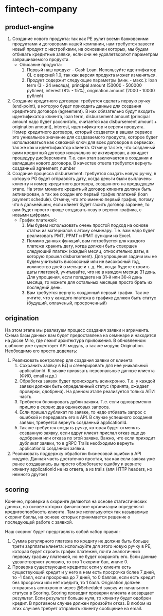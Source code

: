 # fintech-company
## product-engine
1. Создание нового продукта: так как PE рулит всеми банковскими продуктами и договорами нашей компании, нам требуется 
завести новый продукт с настройками, на основании которых, мы будем отбивать кредитные заявки, если они не 
удовлетворяют параметрам запрашиваемого продукта.
   * Описание продукта:
     1. Первый наш продукт - Cash Loan. Используйте идентифкатор CL c версией 1.0, так как версия продукта может 
     изменяться. 
     2. Продукт содержит следующие параметры (мин. - макс.): loan term (3 - 24 месяца), principal amount (50000 - 500000 
  рублей), interest (8% - 15%), origination amount (2000 - 10000 рублей)
2. Создание кредитного договора: требуется сделать первую ручку (end-point), в которую будет приходить данные для 
создания кредитного договора (agreement). В них обязательно будут входить идентификатор клиента, loan term, disbursement
amount (principal amount надо будет рассчитать, считается как disbursement amount + origination amount), interest, 
идентификатор и версия продукта. Номер кредитного договора, который создается в вашем сервисе это уникальное значение 
для создаваемого продукта, которое будет использоваться как сквозной ключ для всех договоров в сервисах, так же как и 
идентификатор клиента. Отмечу так же, что созданный вами кредитный договор изначально не активирован, а ожидает 
процедуру дисберсмента. Т.е. сам этап заключается в создании и валидации нового договора. В качестве ответа требуется 
вернуть созданный agreement_number
3. Создание процесса disbursement: требуется создать новую ручку, в которую PG будет отправлять дату, когда деньги были 
выплачены клиенту и номер кредитного договора, созданного на предыдущем этапе. На этом моменте кредитный договор клиента 
должен быть активирован, а так же создан его первый график платежей (loan payment schedule). Отмечу, что это именно 
первый график, потому что в дальнейшем, если клиент будет гасить договор заранее, то вам будет просто проще создавать 
новую версию графика, с новыми цифрами.
   * График платежей:
     1. Мы будем использовать очень простой подход на основе статьи из материалов к этому семинару. Т.е. вам надо будет 
     реализовать PMT, PPMT и IPMT функции из Excel.
     2. Помимо данных функций, вам потребуется для каждого платежа хранить дату, когда должен быть совершен следующий 
     платеж (каждый месяц, относительно даты, в которую прошел disbursement). Для упрощения задачи мы не будем учитывать 
     високосный или не високосный год, количество дней в месяце и т. д. Но, когда будете строить даты платежей, 
     учитывайте, что не в каждом месяце 31 день. Для упрощения, если попадаете на 31-й или 30-й день месяца, то можете 
     для остальных месяцев просто брать их последний день.
     3. Вам требуется вернуть созданный первый график. Так же учтите, что у каждого платежа в графике должен быть статус 
     (будущий, оплаченый, просроченный)

## origination
На этом этапе мы реализуем процесс создания заявки и агримента. Схема базы данных вам будет предоставлена на семинаре 
и находится на доске Miro, где лежит архитектура приложения. В обновленном шаблоне уже существует API модуль, 
а так же модуль Origination. Необходимо его просто доделать:

1. Реализовать контроллер для создания заявки от клиента
   1. Сохранить заявку в БД и сгенерировать для нее уникальный applicationId. К заявке привязать персональные данные 
   клиента (ФИО, email и др.)
   2. Обработка заявок будет происходить асинхронно. Т.е. у каждой заявки должен быть определенный статус (принята, 
   ожидает проверки, одобрена). На данном этапе реализуется только АПИ часть.
   3. Требуется блокировать дубли заявки. Т.е. если одновременно пришло в сервис два одинаковых запроса.
   4. Если пришел дубликат по заявке, то надо отбивать запрос с ошибкой и передавать его в API. В случае успешного 
   создания заявки, требуется вернуть созданный applicationId.
   5. Так же требуется создать ручку, которая будет отменять созданную заявку, если вдруг клиент прислал отказ еще до 
   одобрения или отказа по этой заявке. Важно, что если приходит дубликат заявки, то в gRPC Trails необходимо вернуть 
   applicationId созданной заявки.
2. Реализовать поддержку обработки бизнесовой ошибки в API модуле. Данная часть достаточно простая, так как если заявка 
уже ранее создавалась вы просто обработаете ошибку и вернете клиенту applicationId не из ответа, а из trails (аля HTTP 
headers, но немного другое)

## scoring
Конечно, проверки в скоринге делаются на основе статистических данных, на основе которых финансовые организации 
определяют кредитоспообность клиента. Там же используются так называемые скоринг баллы, на основе которых принимается 
решение о последующей работе с заявкой.

Наш скоринг будет представлять собой набор правил:
   1. Сумма регулярного платежа по кредиту не должна быть больше трети зарплаты клиента: используйте для этого новую 
   ручку в PE, которая будет строить график платежей, почти аналогичный первому графику платежей, но не будет сохранять 
   его. Если данные удовлетворяют условию, то это 1 скоринг бал, иначе 0.
   2. Проверка существующих кредитов: если у клиента есть существующий кредит и у него в нем есть просрочка более 
   7 дней, то -1 балл, если просрочка до 7 дней, то 0 баллов, если есть кредит без просрочки или нет кредита, то 1 балл.
Origination должен отправлять асинхронно через @Scheduled заявку из начального статуса в Scoring. Scoring проводит 
проверки клиента и возврщает результат. Если результат больше нуля, то клиенту будет одобрен кредит. В противном случае 
должен произойти отказ. В любом из этих случаев требует отправить клиенту сообщение на email.